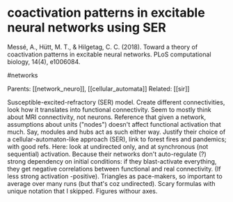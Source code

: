 # coactivation patterns in excitable neural networks using SER

Messé, A., Hütt, M. T., & Hilgetag, C. C. (2018). Toward a theory of coactivation patterns in excitable neural networks. PLoS computational biology, 14(4), e1006084.

#networks

Parents: [[network_neuro]], [[cellular_automata]]
Related: [[sir]]

Susceptible-excited-refractory (SER) model. Create different connectivities, look how it translates into functional connectivity. Seem to mostly think about MRI connectivity, not neurons. Reference that given a network, assumptions about units ("nodes") doesn't affect functional activation that much. Say, modules and hubs act as such either way. Justify their choice of a cellular-automaton-like approach (SER), link to forest fires and pandemics; with good refs. Here: look at undirected only, and at synchronous (not sequential) activation. Because their networks don't auto-regulate (?) strong dependency on initial conditions: if they blast-activate everything, they get negative correlations between functional and real connectivity. (If less strong activation -positive). Triangles as pace-makers, so important to average over many runs (but that's coz undirected). Scary formulas with unique notation that I skipped. Figures withour axes.